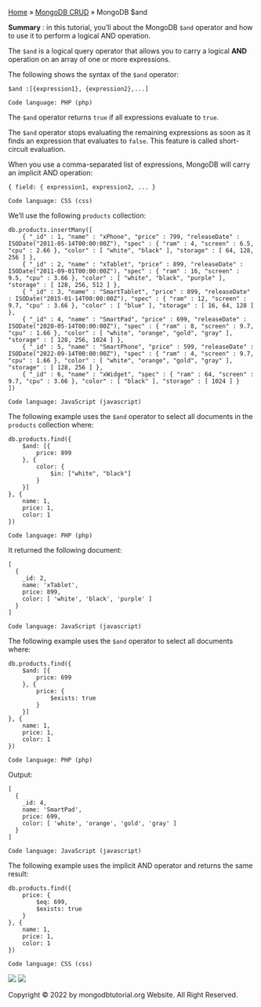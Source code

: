 

[Home](https://www.mongodbtutorial.org/) » [MongoDB
CRUD](https://www.mongodbtutorial.org/mongodb-crud/) » MongoDB $and



 **Summary** : in this tutorial, you’ll about the MongoDB `$and` operator and
how to use it to perform a logical AND operation.



The `$and` is a logical query operator that allows you to carry a logical
**AND** operation on an array of one or more expressions.



The following shows the syntax of the `$and` operator:


    
    
    $and :[{expression1}, {expression2},...]
    
    Code language: PHP (php)



The `$and` operator returns `true` if all expressions evaluate to `true`.



The `$and` operator stops evaluating the remaining expressions as soon as it
finds an expression that evaluates to `false`. This feature is called short-
circuit evaluation.



When you use a comma-separated list of expressions, MongoDB will carry an
implicit AND operation:


    
    
    { field: { expression1, expression2, ... }
    
    Code language: CSS (css)



We’ll use the following `products` collection:


    
    
    db.products.insertMany([
    	{ "_id" : 1, "name" : "xPhone", "price" : 799, "releaseDate" : ISODate("2011-05-14T00:00:00Z"), "spec" : { "ram" : 4, "screen" : 6.5, "cpu" : 2.66 }, "color" : [ "white", "black" ], "storage" : [ 64, 128, 256 ] },
    	{ "_id" : 2, "name" : "xTablet", "price" : 899, "releaseDate" : ISODate("2011-09-01T00:00:00Z"), "spec" : { "ram" : 16, "screen" : 9.5, "cpu" : 3.66 }, "color" : [ "white", "black", "purple" ], "storage" : [ 128, 256, 512 ] },
    	{ "_id" : 3, "name" : "SmartTablet", "price" : 899, "releaseDate" : ISODate("2015-01-14T00:00:00Z"), "spec" : { "ram" : 12, "screen" : 9.7, "cpu" : 3.66 }, "color" : [ "blue" ], "storage" : [ 16, 64, 128 ] },
    	{ "_id" : 4, "name" : "SmartPad", "price" : 699, "releaseDate" : ISODate("2020-05-14T00:00:00Z"), "spec" : { "ram" : 8, "screen" : 9.7, "cpu" : 1.66 }, "color" : [ "white", "orange", "gold", "gray" ], "storage" : [ 128, 256, 1024 ] },
    	{ "_id" : 5, "name" : "SmartPhone", "price" : 599, "releaseDate" : ISODate("2022-09-14T00:00:00Z"), "spec" : { "ram" : 4, "screen" : 9.7, "cpu" : 1.66 }, "color" : [ "white", "orange", "gold", "gray" ], "storage" : [ 128, 256 ] },
    	{ "_id" : 6, "name" : "xWidget", "spec" : { "ram" : 64, "screen" : 9.7, "cpu" : 3.66 }, "color" : [ "black" ], "storage" : [ 1024 ] }
    ])
    
    Code language: JavaScript (javascript)



The following example uses the `$and` operator to select all documents in the
`products` collection where:


    
    
    db.products.find({
        $and: [{
            price: 899
        }, {
            color: {
                $in: ["white", "black"]
            }
        }]
    }, {
        name: 1,
        price: 1,
        color: 1
    })
    
    Code language: PHP (php)



It returned the following document:


    
    
    [
      {
        _id: 2,
        name: 'xTablet',
        price: 899,
        color: [ 'white', 'black', 'purple' ]
      }
    ]
    
    Code language: JavaScript (javascript)



The following example uses the `$and` operator to select all documents where:


    
    
    db.products.find({
        $and: [{
            price: 699
        }, {
            price: {
                $exists: true
            }
        }]
    }, {
        name: 1,
        price: 1,
        color: 1
    })
    
    Code language: PHP (php)



Output:


    
    
    [
      {
        _id: 4,
        name: 'SmartPad',
        price: 699,
        color: [ 'white', 'orange', 'gold', 'gray' ]
      }
    ]
    
    Code language: JavaScript (javascript)



The following example uses the implicit AND operator and returns the same
result:


    
    
    db.products.find({
        price: {
            $eq: 699,
            $exists: true
        }
    }, {
        name: 1,
        price: 1,
        color: 1
    })
    
    Code language: CSS (css)

![](https://www.mongodbtutorial.org/wp-content/themes/evolution/img/left.svg)
![](https://www.mongodbtutorial.org/wp-content/themes/evolution/img/right.svg)


Copyright © 2022 by mongodbtutorial.org Website. All Right Reserved.

